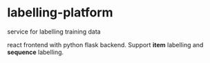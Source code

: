 # labelling-platform
service for labelling training data

react frontend with python flask backend.
Support **item** labelling and **sequence** labelling.
